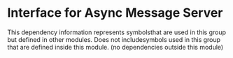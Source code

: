 
# Interface for Async Message Server
This dependency information represents symbolsthat are used in this group but defined in other modules.  Does not includesymbols used in this group that are defined inside this module.
(no dependencies outside this module)

